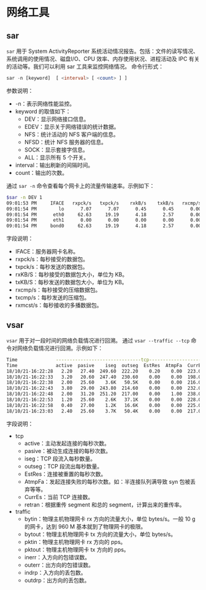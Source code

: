 # 网络工具
## sar 
`sar` 用于 System ActivityReporter 系统活动情况报告。包括：文件的读写情况、系统调用的使用情况、磁盘I/O、CPU 效率、内存使用状况、进程活动及 IPC 有关的活动等。我们可以利用 sar 工具来监控网络情况。
命令行形式：
```sql
sar -n [keyword]  [ <interval> [ <count> ] ]
```
参数说明：

- -n：表示网络性能监控。
- keyword 的取值如下：
   - DEV：显示网络接口信息。
   - EDEV：显示关于网络错误的统计数据。
   - NFS：统计活动的 NFS 客户端的信息。
   - NFSD：统计 NFS 服务器的信息。
   - SOCK：显示套接字信息。
   - ALL：显示所有 5 个开关。
- interval：输出刷新的间隔时间。
- count：输出的次数。

通过 `sar -n` 命令查看每个网卡上的流量传输速率。示例如下：
```bash
$sar -n DEV 1
09:01:53 PM     IFACE   rxpck/s   txpck/s    rxkB/s    txkB/s   rxcmp/s   txcmp/s  rxmcst/s
09:01:54 PM        lo      7.07      7.07      0.45      0.45      0.00      0.00      0.00
09:01:54 PM      eth0     62.63     19.19      4.18      2.57      0.00      0.00      0.00
09:01:54 PM      eth1      0.00      0.00      0.00      0.00      0.00      0.00      0.00
09:01:54 PM     bond0     62.63     19.19      4.18      2.57      0.00      0.00      0.00
```
字段说明：

- IFACE：服务器网卡名称。
- rxpck/s：每秒接受的数据包。
- txpck/s：每秒发送的数据包。
- rxKB/S：每秒接受的数据包大小，单位为 KB。
- txKB/S：每秒发送的数据包大小，单位为 KB。
- rxcmp/s：每秒接受的压缩数据包。
- txcmp/s：每秒发送的压缩包。
- rxmcst/s：每秒接收的多播数据包。
## vsar
`vsar` 用于对一段时间的网络负载情况进行回溯。
通过 `vsar --traffic --tcp` 命令对网络负载情况进行回溯。示例如下：
```bash
Time              -------------------------------tcp------------------------------ ---------------------traffic--------------------
Time              active  pasive    iseg  outseg  EstRes  AtmpFa  CurrEs  retran    bytin  bytout   pktin  pktout  pkterr  pktdrp
18/10/21-16:22:28   2.20   27.40  249.60  222.20    0.20    0.00  223.00    0.00    50.0K   37.2K  249.00  202.00    0.00    0.00
18/10/21-16:22:33   3.20   20.60  247.40  230.60    0.00    0.00  198.00    0.00    76.6K   32.0K  256.00  205.00    0.00    0.00
18/10/21-16:22:38   2.00   25.60    3.6K   50.5K    0.00    0.00  216.00    0.01   276.8K   73.4M    3.6K   50.5K    0.00    0.00
18/10/21-16:22:43   3.80   29.00  243.80  214.60    0.00    0.00  232.00    0.47    53.1K   32.1K  255.00  206.00    0.00    0.00
18/10/21-16:22:48   2.00   31.20  251.20  217.00    0.00    1.00  238.00    0.46    53.5K   35.1K  274.00  221.00    0.00    0.00
18/10/21-16:22:53   1.20   25.60    2.6K   37.1K    0.00    0.00  228.00    0.00   207.8K   54.1M    2.6K   37.1K    0.00    0.00
18/10/21-16:22:58   0.40   27.00    1.2K   16.6K    0.00    0.00  225.00    0.00   110.0K   24.1M    1.2K   16.6K    0.00    0.00
18/10/21-16:23:03   2.40   25.60    3.7K   50.4K    0.00    0.00  217.00    0.00   281.3K   73.4M    3.7K   50.4K    0.00    0.00
```
字段说明：

- tcp
   - active：主动发起连接的每秒次数。
   - pasive：被动生成连接的每秒次数。
   - iseg：TCP 段流入每秒数量。
   - outseg：TCP 段流出每秒数量。
   - EstRes：连接被重置的每秒次数。
   - AtmpFa：发起连接失败的每秒次数。如：半连接队列满导致 syn 包被丢弃等等。
   - CurrEs：当前 TCP 连接数。
   - retran：根据重传 segment 和总的 segment，计算出来的重传率。
- traffic
   - bytin：物理主机物理网卡 rx 方向的流量大小，单位 bytes/s。一般 10 g 的网卡，达到 960 M 基本就到了物理网卡的极限。
   - bytout：物理主机物理网卡 tx 方向的流量大小，单位 bytes/s。
   - pktin：物理主机物理网卡 rx 方向的 pps。
   - pktout：物理主机物理网卡 tx 方向的 pps。
   - inerr：入方向的包错误数。
   - outerr：出方向的包错误数。
   - indrp：入方向的丢包数。
   - outdrp：出方向的丢包数。
